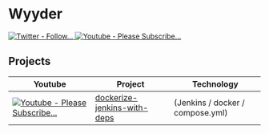 # Wyyder

<a href="https://twitter.com/wyyder">
      <img alt="Twitter - Follow..." title="Please Follow..." 
src="https://img.shields.io/badge/Twitter-1DA1F2?style=for-the-badge&logo=twitter&logoColor=white"/>
</a>

<a href="https://www.youtube.com/channel/UCklWKcVOeAAV1SC1eQwnLNQ?sub_confirmation=1">
      <img alt="Youtube - Please Subscribe..." title="Please Subscribe..."
src="https://img.shields.io/badge/-Subscribe-red?style=for-the-badge&logo=youtube&logoColor=white"/>
</a>

## Projects
| Youtube | Project | Technology |
| --- | --- | --- |
| <a href="https://www.youtube.com/watch?v=P7PAyegw8Ss"><img alt="Youtube - Please Subscribe..." title="Please Subscribe..." src="https://img.shields.io/badge/YouTube-FF0000?style=for-the-badge&logo=youtube&logoColor=white"/></a> | [dockerize-jenkins-with-deps](./dockerize-jenkins-with-deps/README.md) | (Jenkins / docker / compose.yml) |
